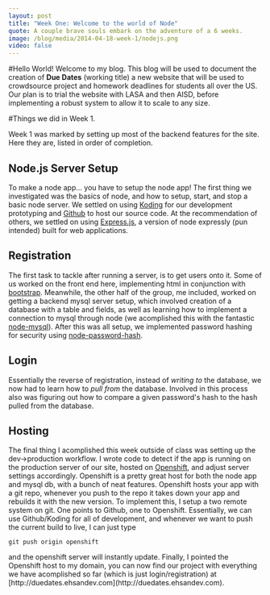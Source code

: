 ```yaml
---
layout: post
title: "Week One: Welcome to the world of Node"
quote: A couple brave souls embark on the adventure of a 6 weeks.
image: /blog/media/2014-04-18-week-1/nodejs.png
video: false
---
```


#Hello World!
Welcome to my blog. This blog will be used to document the creation of <strong>Due Dates</strong> (working title) a new website that will be used to
crowdsource project and homework deadlines for students all over the US. Our
plan is to trial the website with LASA and then AISD, before implementing a 
robust system to allow it to scale to any size. 

#Things we did in Week 1.

Week 1 was marked by setting up most of the backend features for the site. Here they are, listed in order of completion.
	
## Node.js Server Setup

To make a node app... you have to setup the node app! The first thing we investigated was the basics of node, and how to setup, start, and stop a basic node server. We settled on using [Koding](http://koding.com) for our development prototyping and [Github](http://github.com) to host our source code. At the recommendation of others, we settled on using [Express.js](http://expressjs.com/), a version of node expressly (pun intended) built for web applications.

## Registration

The first task to tackle after running a server, is to get users onto it. Some of us worked on the front end here, implementing html in conjunction with [bootstrap](http://getbootstrap.com). Meanwhile, the other half of the group, me included, worked on getting a backend mysql server setup, which involved creation of a database with a table and fields, as well as learning how to implement a connection to mysql through node (we acomplished this with the fantastic [node-mysql](https://github.com/felixge/node-mysql)). After this was all setup, we implemented password hashing for security using [node-password-hash](https://github.com/davidwood/node-password-hash).

## Login

Essentially the reverse of registration, instead of <em> writing to </em> the database, we now had to learn how to <em> pull from </em> the database. Involved in this process also was figuring out how to compare a given password's hash to the hash pulled from the database.
	
## Hosting

The final thing I acomplished this week outside of class was setting up the dev->production workflow. I wrote code to detect if the app is running on the production server of our site, hosted on [Openshift](https://www.openshift.com/), and adjust server settings accordingly. Openshift is a pretty great host for both the node app and mysql db, with a bunch of neat features. Openshift hosts your app with a git repo, whenever you push to the repo it takes down your app and rebuilds it with the new version. To implement this, I setup a two remote system on git. One points to Github, one to Openshift. Essentially, we can use Github/Koding for all of development, and whenever we want to push the current build to live, I can just type 
<div class="highlight"><pre><code class="git">git push origin openshift</code></pre></div>
and the openshift server will instantly update. Finally, I pointed the Openshift host to my domain, you can now find our project with everything we have acomplished so far (which is just login/registration) at [http://duedates.ehsandev.com](http://duedates.ehsandev.com).